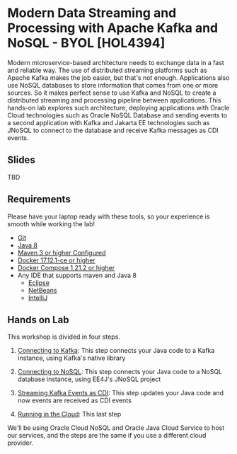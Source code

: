 # Modern Data Streaming and Processing with Apache Kafka and NoSQL - BYOL [HOL4394]

Modern microservice-based architecture needs to exchange data in a fast and reliable way. The use of distributed streaming platforms such as Apache Kafka makes the job easier, but that's not enough. Applications also use NoSQL databases to store information that comes from one or more sources. So it makes perfect sense to use Kafka and NoSQL to create a distributed streaming and processing pipeline between applications. This hands-on lab explores such architecture, deploying applications with Oracle Cloud technologies such as Oracle NoSQL Database and sending events to a second application with Kafka and Jakarta EE technologies such as JNoSQL to connect to the database and receive Kafka messages as CDI events.


## Slides

TBD

## Requirements

Please have your laptop ready with these tools, so your experience is smooth while working the lab!

* [Git](https://git-scm.com/book/en/v1/Getting-Started-Installing-Git)
* [Java 8](http://www.oracle.com/technetwork/java/javase/downloads/jdk8-downloads-2133151.html)
* [Maven 3 or higher Configured](https://maven.apache.org/download.cgi)
* [Docker 17.12.1-ce or higher](https://docs.docker.com/install/#next-release)
* [Docker Compose 1.21.2 or higher](https://docs.docker.com/v17.09/compose/install/)
* Any IDE that supports maven and Java 8
  * [Eclipse](https://www.eclipse.org/downloads/)
  * [NetBeans](https://netbeans.org/)
  * [IntelliJ](https://www.jetbrains.com/idea/download/)


## Hands on Lab

This workshop is divided in four steps.

1. [Connecting to Kafka](kafka/README.md): This step connects your Java code to a Kafka instance, using Kafka's native library

2. [Connecting to NoSQL](nosql/README.md): This step connects your Java code to a NoSQL database instance, using EE4J's JNoSQL project

3. [Streaming Kafka Events as CDI](events/README.md): This step updates your Java code and now events are received as CDI events

4. [Running in the Cloud](cloud/README.md): This last step 


We'll be using Oracle Cloud NoSQL and Oracle Java Cloud Service to host our services, and the steps are the same if you use a different cloud provider.

